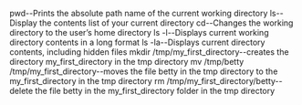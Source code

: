pwd--Prints the absolute path name of the current working directory
ls--Display the contents list of your current directory
cd--Changes the working directory to the user’s home directory
ls -l--Displays current working directory contents in a long format
ls -la--Displays current directory contents, including hidden files
mkdir /tmp/my_first_directory--creates the directory my_first_directory in the tmp directory
mv /tmp/betty /tmp/my_first_directory--moves the file betty in the tmp directory to the my_first_directory in the tmp directory
rm /tmp/my_first_directory/betty--delete the file betty in the my_first_directory folder in the tmp directory